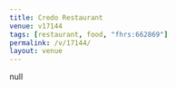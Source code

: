 ```yaml
---
title: Credo Restaurant
venue: v17144
tags: [restaurant, food, "fhrs:662869"]
permalink: /v/17144/
layout: venue
---
```

null